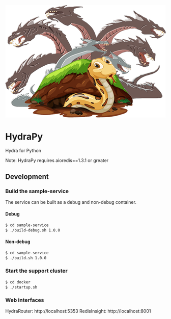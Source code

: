![](./assets/hydrapy-logo.png)
# HydraPy
Hydra for Python

Note: HydraPy requires aioredis==1.3.1 or greater

## Development

### Build the sample-service
The service can be built as a debug and non-debug container.

#### Debug

```shell
$ cd sample-service
$ ./build-debug.sh 1.0.0
```

#### Non-debug
```shell
$ cd sample-service
$ ./build.sh 1.0.0
```

### Start the support cluster
```shell
$ cd docker
$ ./startup.sh
```

### Web interfaces
HydraRouter: http://localhost:5353
RedisInsight: http://localhost:8001

